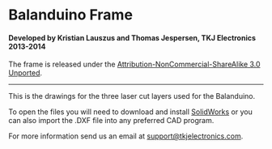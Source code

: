 # Balanduino Frame
#### Developed by Kristian Lauszus and Thomas Jespersen, TKJ Electronics 2013-2014

The frame is released under the [Attribution-NonCommercial-ShareAlike 3.0 Unported](http://creativecommons.org/licenses/by-nc-sa/3.0/).
_________

This is the drawings for the three laser cut layers used for the Balanduino.

To open the files you will need to download and install [SolidWorks](http://www.solidworks.com/) or you can also import the .DXF file into any preferred CAD program.

For more information send us an email at <support@tkjelectronics.com>.